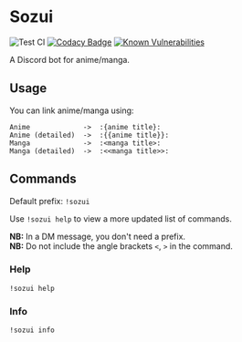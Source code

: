 # Sozui

![Test CI](https://github.com/ColMarek/sozui/workflows/test-workflow/badge.svg)
[![Codacy Badge](https://api.codacy.com/project/badge/Grade/17a474d963f14101b480b98fa25f8f40)](https://www.codacy.com/app/ColMarek/Sozui?utm_source=github.com&utm_medium=referral&utm_content=ColMarek/Sozui&utm_campaign=Badge_Grade)
[![Known Vulnerabilities](https://snyk.io/test/github/ColMarek/Sozui/badge.svg?targetFile=package.json)](https://snyk.io/test/github/ColMarek/Sozui?targetFile=package.json)

A Discord bot for anime/manga.

## Usage

You can link anime/manga using:

```
Anime             ->  :{anime title}:
Anime (detailed)  ->  :{{anime title}}:
Manga             ->  :<manga title>:
Manga (detailed)  ->  :<<manga title>>:
```

## Commands

Default prefix: `!sozui`

Use `!sozui help` to view a more updated list of commands.

**NB:** In a DM message, you don't need a prefix.  
**NB:** Do not include the angle brackets `<`, `>` in the command.

### Help

`!sozui help`

### Info

`!sozui info`
